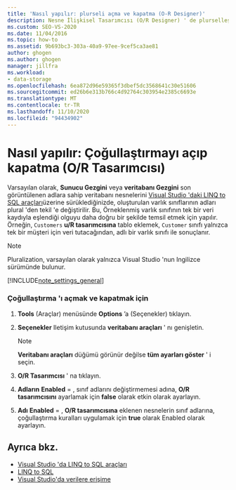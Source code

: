 ```yaml
---
title: 'Nasıl yapılır: plurseli açma ve kapatma (O-R Designer)'
description: Nesne İlişkisel Tasarımcısı (O/R Designer) ' de plurselleştirmeyi açma ve kapatma hakkında bilgi sahibi olun. Varsayılan ayar, çoğul adlarını tekil olarak dönüştürür.
ms.custom: SEO-VS-2020
ms.date: 11/04/2016
ms.topic: how-to
ms.assetid: 9b693bc3-303a-40a9-97ee-9cef5ca3ae81
author: ghogen
ms.author: ghogen
manager: jillfra
ms.workload:
- data-storage
ms.openlocfilehash: 6ea872d96e59365f3dbef5dc3568641c30e51606
ms.sourcegitcommit: ed26b6e313b766c4d92764c303954e2385c6693e
ms.translationtype: MT
ms.contentlocale: tr-TR
ms.lasthandoff: 11/10/2020
ms.locfileid: "94434902"
---
```

# <a name="how-to-turn-pluralization-on-and-off-or-designer"></a>Nasıl yapılır: Çoğullaştırmayı açıp kapatma (O/R Tasarımcısı)
Varsayılan olarak, **Sunucu Gezgini** veya **veritabanı Gezgini** son görüntülenen adlara sahip veritabanı nesnelerini [Visual Studio 'daki LINQ to SQL araçları](../data-tools/linq-to-sql-tools-in-visual-studio2.md)üzerine sürüklediğinizde, oluşturulan varlık sınıflarının adları plural 'den tekil 'e değiştirilir. Bu, Örneklenmiş varlık sınıfının tek bir veri kaydıyla eşlendiği olguyu daha doğru bir şekilde temsil etmek için yapılır. Örneğin, `Customers` **u/R tasarımcısına** tablo eklemek, `Customer` sınıfı yalnızca tek bir müşteri için veri tutacağından, adlı bir varlık sınıfı ile sonuçlanır.

> [!NOTE]
> Pluralization, varsayılan olarak yalnızca Visual Studio 'nun Ingilizce sürümünde bulunur.

[!INCLUDE[note_settings_general](../data-tools/includes/note_settings_general_md.md)]

### <a name="to-turn-pluralization-on-and-off"></a>Çoğullaştırma 'ı açmak ve kapatmak için

1. **Tools** (Araçlar) menüsünde **Options** ’a (Seçenekler) tıklayın.

2. **Seçenekler** Iletişim kutusunda **veritabanı araçları** ' nı genişletin.

    > [!NOTE]
    > **Veritabanı araçları** düğümü görünür değilse **tüm ayarları göster** ' i seçin.

3. **O/R Tasarımcısı** ' na tıklayın.

4. **Adların** **Enabled**  =  , sınıf adlarını değiştirmemesi adına, **O/R tasarımcısını** ayarlamak için **false** olarak etkin olarak ayarlayın.

5. **Adı** **Enabled**  =  , **O/R tasarımcısına** eklenen nesnelerin sınıf adlarına, çoğullaştırma kuralları uygulamak için **true** olarak Enabled olarak ayarlayın.

## <a name="see-also"></a>Ayrıca bkz.

- [Visual Studio 'da LINQ to SQL araçları](../data-tools/linq-to-sql-tools-in-visual-studio2.md)
- [LINQ to SQL](/dotnet/framework/data/adonet/sql/linq/index)
- [Visual Studio'da verilere erişime](../data-tools/accessing-data-in-visual-studio.md)
